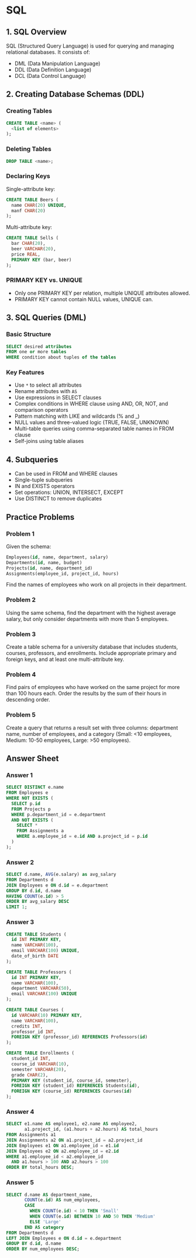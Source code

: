 # SQL

## 1. SQL Overview

SQL (Structured Query Language) is used for querying and managing relational databases. It consists of:

- DML (Data Manipulation Language)
- DDL (Data Definition Language)
- DCL (Data Control Language)

## 2. Creating Database Schemas (DDL)

### Creating Tables

```sql
CREATE TABLE <name> (
  <list of elements>
);
```

### Deleting Tables

```sql
DROP TABLE <name>;
```

### Declaring Keys

Single-attribute key:

```sql
CREATE TABLE Beers (
  name CHAR(20) UNIQUE,
  manf CHAR(20)
);
```

Multi-attribute key:

```sql
CREATE TABLE Sells (
  bar CHAR(20),
  beer VARCHAR(20),
  price REAL,
  PRIMARY KEY (bar, beer)
);
```

### PRIMARY KEY vs. UNIQUE

- Only one PRIMARY KEY per relation, multiple UNIQUE attributes allowed.
- PRIMARY KEY cannot contain NULL values, UNIQUE can.

## 3. SQL Queries (DML)

### Basic Structure

```sql
SELECT desired attributes
FROM one or more tables
WHERE condition about tuples of the tables
```

### Key Features

- Use `*` to select all attributes
- Rename attributes with `AS`
- Use expressions in SELECT clauses
- Complex conditions in WHERE clause using AND, OR, NOT, and comparison operators
- Pattern matching with LIKE and wildcards (% and \_)
- NULL values and three-valued logic (TRUE, FALSE, UNKNOWN)
- Multi-table queries using comma-separated table names in FROM clause
- Self-joins using table aliases

## 4. Subqueries

- Can be used in FROM and WHERE clauses
- Single-tuple subqueries
- IN and EXISTS operators
- Set operations: UNION, INTERSECT, EXCEPT
- Use DISTINCT to remove duplicates

## Practice Problems

### Problem 1

Given the schema:

```sql
Employees(id, name, department, salary)
Departments(id, name, budget)
Projects(id, name, department_id)
Assignments(employee_id, project_id, hours)
```

Find the names of employees who work on all projects in their department.

### Problem 2

Using the same schema, find the department with the highest average salary, but only consider departments with more than 5 employees.

### Problem 3

Create a table schema for a university database that includes students, courses, professors, and enrollments. Include appropriate primary and foreign keys, and at least one multi-attribute key.

### Problem 4

Find pairs of employees who have worked on the same project for more than 100 hours each. Order the results by the sum of their hours in descending order.

### Problem 5

Create a query that returns a result set with three columns: department name, number of employees, and a category (Small: <10 employees, Medium: 10-50 employees, Large: >50 employees).

## Answer Sheet

### Answer 1

```sql
SELECT DISTINCT e.name
FROM Employees e
WHERE NOT EXISTS (
  SELECT p.id
  FROM Projects p
  WHERE p.department_id = e.department
  AND NOT EXISTS (
    SELECT *
    FROM Assignments a
    WHERE a.employee_id = e.id AND a.project_id = p.id
  )
);
```

### Answer 2

```sql
SELECT d.name, AVG(e.salary) as avg_salary
FROM Departments d
JOIN Employees e ON d.id = e.department
GROUP BY d.id, d.name
HAVING COUNT(e.id) > 5
ORDER BY avg_salary DESC
LIMIT 1;
```

### Answer 3

```sql
CREATE TABLE Students (
  id INT PRIMARY KEY,
  name VARCHAR(100),
  email VARCHAR(100) UNIQUE,
  date_of_birth DATE
);

CREATE TABLE Professors (
  id INT PRIMARY KEY,
  name VARCHAR(100),
  department VARCHAR(50),
  email VARCHAR(100) UNIQUE
);

CREATE TABLE Courses (
  id VARCHAR(10) PRIMARY KEY,
  name VARCHAR(100),
  credits INT,
  professor_id INT,
  FOREIGN KEY (professor_id) REFERENCES Professors(id)
);

CREATE TABLE Enrollments (
  student_id INT,
  course_id VARCHAR(10),
  semester VARCHAR(20),
  grade CHAR(2),
  PRIMARY KEY (student_id, course_id, semester),
  FOREIGN KEY (student_id) REFERENCES Students(id),
  FOREIGN KEY (course_id) REFERENCES Courses(id)
);
```

### Answer 4

```sql
SELECT e1.name AS employee1, e2.name AS employee2,
       a1.project_id, (a1.hours + a2.hours) AS total_hours
FROM Assignments a1
JOIN Assignments a2 ON a1.project_id = a2.project_id
JOIN Employees e1 ON a1.employee_id = e1.id
JOIN Employees e2 ON a2.employee_id = e2.id
WHERE a1.employee_id < a2.employee_id
  AND a1.hours > 100 AND a2.hours > 100
ORDER BY total_hours DESC;
```

### Answer 5

```sql
SELECT d.name AS department_name,
       COUNT(e.id) AS num_employees,
       CASE
         WHEN COUNT(e.id) < 10 THEN 'Small'
         WHEN COUNT(e.id) BETWEEN 10 AND 50 THEN 'Medium'
         ELSE 'Large'
       END AS category
FROM Departments d
LEFT JOIN Employees e ON d.id = e.department
GROUP BY d.id, d.name
ORDER BY num_employees DESC;
```
